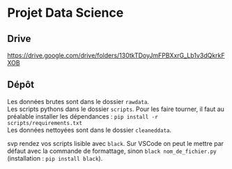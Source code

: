 # Projet Data Science

## Drive

https://drive.google.com/drive/folders/130tkTDoyJmFPBXxrG_Lb1v3dQkrkFXOB

## Dépôt

Les données brutes sont dans le dossier `rawdata`.  
Les scripts pythons dans le dossier `scripts`. 
Pour les faire tourner, il faut au préalable installer les dépendances :
`pip install -r scripts/requirements.txt`  
Les données nettoyées sont dans le dossier `cleaneddata`.

svp rendez vos scripts lisible avec `black`. Sur VSCode on peut le mettre par défaut avec la commande de formattage, sinon `black nom_de_fichier.py` (installation : `pip install black`).
